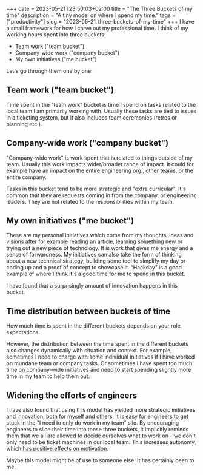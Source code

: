 +++ 
date = 2023-05-21T23:50:03+02:00
title = "The Three Buckets of my time"
description = "A tiny model on where I spend my time."
tags = ["productivity"]
slug = "2023-05-21_three-buckets-of-my-time"
+++
I have a small framework for how I carve out my professional time. I think of
my working hours spent into three buckets:

 * Team work ("team bucket")
 * Company-wide work ("company bucket")
 * My own initiatives ("me bucket")

Let's go through them one by one:

## Team work ("team bucket")

Time spent in the "team work" bucket is time I spend on tasks related to the
local team I am primarily working with. Usually these tasks are tied to issues
in a ticketing system, but it also includes team ceremonies (retros or planning
etc.).

## Company-wide work ("company bucket")

"Company-wide work" is work spent that is related to things outside of my team.
Usually this work impacts wider/broader range of impact. It could for example
have an impact on the entire engineering org., other teams, or the entire
company.

Tasks in this bucket tend to be more strategic and "extra curricular". It's
common that they are requests coming in from the company, or engineering
leaders. They are not related to the responsibilities within my team.

## My own initiatives ("me bucket")

These are my personal initiatives which come from my thoughts, ideas and
visions after for example reading an article, learning something new or trying
out a new piece of technology. It is work that gives me energy and a sense of
forwardness. My initiatives can also take the form of thinking about a new
technical strategy, building some tool to simplify my day or coding up and a
proof of concept to showcase it. “Hackday” is a good example of where I think
it's a good time for me to spend in this bucket. 

I have found that a surprisingly amount of innovation happens in this bucket.

## Time distribution between buckets of time

How much time is spent in the different buckets depends on your role
expectations.

However, the distribution between the time spent in the different buckets also
changes dynamically with situation and context. For example, sometimes I need
to charge with some individual initiatives if I have worked on mundane team or
company tasks.  Or sometimes I have spent too much time on company-wide
initiatives and need to start spending slightly more time in my team to help
them out.

## Widening the efforts of engineers

I have also found that using this model has yielded more strategic initiatives
and innovation, both for myself and others. It is easy for engineers to get
stuck in the "I need to only do work in my team" silo. By encouraging engineers
to slice their time into these three buckets, it implicitly reminds them that
we all are allowed to decide ourselves what to work on - we don't only need to
be ticket machines in our local team. This increases autonomy, which [has
positive effects on motivation][dan-pink].

[dan-pink]: https://www.mindtools.com/asmdp60/pinks-autonomy-mastery-and-purpose-framework

Maybe this model might be of use to someone else. It has certainly been to me.
